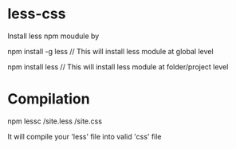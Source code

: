 # less-css

Install less npm moudule by 

npm install -g less  // This will install less module at global level

npm install less // This will install less module at folder/project level



# Compilation

npm lessc /site.less /site.css

It will compile your 'less' file into valid 'css' file
